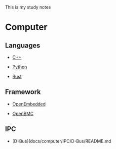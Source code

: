 This is my study notes

# Computer

## Languages

- [C++](./computer/languages/C++/R-Value.md)

- [Python](./computer/languages/python/toc.md)

- [Rust](./computer/languages/rust/toc.md)

## Framework

-  [OpenEmbedded](docs/computer/framework/OpenEmbedded/README.md)

 - [OpenBMC](docs/computer/framework/OpenEmbedded/README.md)
   
## IPC

- [D-Bus](docs/computer/IPC/D-Bus/README.md